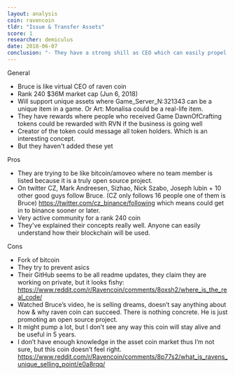 ```yaml
---
layout: analysis
coin: ravencoin
tldr: "Issue & Transfer Assets"
score: 1
researcher: demiculus
date: 2018-06-07
conclusion: "- They have a strong shill as CEO which can easily propel this coin in to top 100 which is 4x increase\n- Since I haven't seen their whitepaper concepts developed I have the urge to wait and see if they can make it.\n- Their whitepaper concepts sound really easy. Even I can code those in to the blockchain.\n- Need to compare this to other asset blockchains before deciding."
---
```


General

- Bruce is like virtual CEO of raven coin
- Rank 240 $36M market cap (Jun 6, 2018)
- Will support unique assets where Game_Server_N:321343 can be a unique item in a game. Or Art: Monalisa could be a real-life item.
- They have rewards where people who received Game DawnOfCrafting tokens could be rewarded with RVN if the business is going well
- Creator of the token could message all token holders. Which is an interesting concept.
- But they haven't added these yet

Pros

- They are trying to be like bitcoin/amoveo where no team member is listed because it is a truly open source project.
- On twitter CZ, Mark Andreesen, Sizhao, Nick Szabo, Joseph lubin + 10 other good guys follow Bruce. (CZ only follows 16 people one of them is Bruce) https://twitter.com/cz_binance/following which means could get in to binance sooner or later.
- Very active community for a rank 240 coin
- They've explained their concepts really well. Anyone can easily understand how their blockchain will be used.

Cons

- Fork of bitcoin
- They try to prevent asics
- Their GitHub seems to be all readme updates, they claim they are working on private, but it looks fishy: https://www.reddit.com/r/Ravencoin/comments/8oxsh2/where_is_the_real_code/
- Watched Bruce’s video, he is selling dreams, doesn’t say anything about how & why raven coin can succeed. There is nothing concrete. He is just promoting an open source project.
- It might pump a lot, but I don’t see any way this coin will stay alive and be useful in 5 years.
- I don’t have enough knowledge in the asset coin market thus I’m not sure, but this coin doesn’t feel right.
https://www.reddit.com/r/Ravencoin/comments/8p77s2/what_is_ravens_unique_selling_point/e0a8rqq/ 

